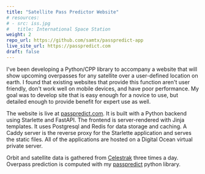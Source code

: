 ```yaml
---
title: "Satellite Pass Predictor Website"
# resources:
# - src: iss.jpg
#   title: International Space Station
weight: 2
repo_url: https://github.com/samtx/passpredict-app
live_site_url: https://passpredict.com
draft: false
---
```


I've been developing a Python/CPP library to accompany a website that will show upcoming overpasses for any satellite over a user-defined location on earth. I found that existing websites that provide this function aren't user friendly, don't work well on mobile devices, and have poor performance. My goal was to develop site that is easy enough for a novice to use, but detailed enough to provide benefit for expert use as well.

The website is live at [passpredict.com](https://passpredict.com).  It is built with a Python backend using Starlette and FastAPI. The frontend is server-rendered with Jinja templates. It uses Postgresql and Redis for data storage and caching. A Caddy server is the reverse proxy for the Starlette application and serves the static files. All of the applications are hosted on a Digital Ocean virtual private server.

Orbit and satellite data is gathered from [Celestrak](https://celestrak.com) three times a day. Overpass prediction is computed with my [passpredict](https://github.com/samtx/orbit-predictor) python library.

